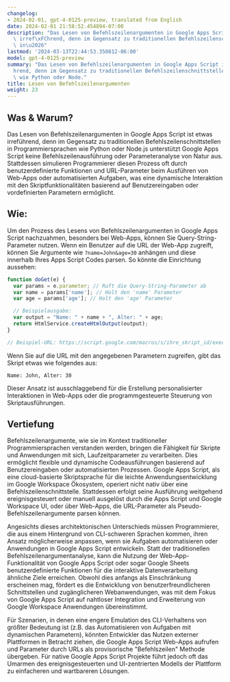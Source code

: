 ```yaml
---
changelog:
- 2024-02-01, gpt-4-0125-preview, translated from English
date: 2024-02-01 21:58:52.454894-07:00
description: "Das Lesen von Befehlszeilenargumenten in Google Apps Script ist etwas\
  \ irref\xFChrend, denn im Gegensatz zu traditionellen Befehlszeilenschnittstellen\
  \ in\u2026"
lastmod: '2024-03-13T22:44:53.350812-06:00'
model: gpt-4-0125-preview
summary: "Das Lesen von Befehlszeilenargumenten in Google Apps Script ist etwas irref\xFC\
  hrend, denn im Gegensatz zu traditionellen Befehlszeilenschnittstellen in Programmiersprachen\
  \ wie Python oder Node."
title: Lesen von Befehlszeilenargumenten
weight: 23
---
```


## Was & Warum?

Das Lesen von Befehlszeilenargumenten in Google Apps Script ist etwas irreführend, denn im Gegensatz zu traditionellen Befehlszeilenschnittstellen in Programmiersprachen wie Python oder Node.js unterstützt Google Apps Script keine Befehlszeilenausführung oder Parameteranalyse von Natur aus. Stattdessen simulieren Programmierer diesen Prozess oft durch benutzerdefinierte Funktionen und URL-Parameter beim Ausführen von Web-Apps oder automatisierten Aufgaben, was eine dynamische Interaktion mit den Skriptfunktionalitäten basierend auf Benutzereingaben oder vordefinierten Parametern ermöglicht.

## Wie:

Um den Prozess des Lesens von Befehlszeilenargumenten in Google Apps Script nachzuahmen, besonders bei Web-Apps, können Sie Query-String-Parameter nutzen. Wenn ein Benutzer auf die URL der Web-App zugreift, können Sie Argumente wie `?name=John&age=30` anhängen und diese innerhalb Ihres Apps Script Codes parsen. So könnte die Einrichtung aussehen:

```javascript
function doGet(e) {
  var params = e.parameter; // Ruft die Query-String-Parameter ab
  var name = params['name']; // Holt den 'name' Parameter
  var age = params['age']; // Holt den 'age' Parameter

  // Beispielausgabe:
  var output = "Name: " + name + ", Alter: " + age;
  return HtmlService.createHtmlOutput(output);
}

// Beispiel-URL: https://script.google.com/macros/s/ihre_skript_id/exec?name=John&age=30
```

Wenn Sie auf die URL mit den angegebenen Parametern zugreifen, gibt das Skript etwas wie folgendes aus:

```
Name: John, Alter: 30
```

Dieser Ansatz ist ausschlaggebend für die Erstellung personalisierter Interaktionen in Web-Apps oder die programmgesteuerte Steuerung von Skriptausführungen.

## Vertiefung

Befehlszeilenargumente, wie sie im Kontext traditioneller Programmiersprachen verstanden werden, bringen die Fähigkeit für Skripte und Anwendungen mit sich, Laufzeitparameter zu verarbeiten. Dies ermöglicht flexible und dynamische Codeausführungen basierend auf Benutzereingaben oder automatisierten Prozessen. Google Apps Script, als eine cloud-basierte Skriptsprache für die leichte Anwendungsentwicklung im Google Workspace Ökosystem, operiert nicht nativ über eine Befehlszeilenschnittstelle. Stattdessen erfolgt seine Ausführung weitgehend ereignisgesteuert oder manuell ausgelöst durch die Apps Script und Google Workspace UI, oder über Web-Apps, die URL-Parameter als Pseudo-Befehlszeilenargumente parsen können.

Angesichts dieses architektonischen Unterschieds müssen Programmierer, die aus einem Hintergrund von CLI-schweren Sprachen kommen, ihren Ansatz möglicherweise anpassen, wenn sie Aufgaben automatisieren oder Anwendungen in Google Apps Script entwickeln. Statt der traditionellen Befehlszeilenargumentanalyse, kann die Nutzung der Web-App-Funktionalität von Google Apps Script oder sogar Google Sheets benutzerdefinierte Funktionen für die interaktive Datenverarbeitung ähnliche Ziele erreichen. Obwohl dies anfangs als Einschränkung erscheinen mag, fördert es die Entwicklung von benutzerfreundlicheren Schnittstellen und zugänglicheren Webanwendungen, was mit dem Fokus von Google Apps Script auf nahtloser Integration und Erweiterung von Google Workspace Anwendungen übereinstimmt.

Für Szenarien, in denen eine engere Emulation des CLI-Verhaltens von größter Bedeutung ist (z.B. das Automatisieren von Aufgaben mit dynamischen Parametern), könnten Entwickler das Nutzen externer Plattformen in Betracht ziehen, die Google Apps Script Web-Apps aufrufen und Parameter durch URLs als provisorische "Befehlszeilen" Methode übergeben. Für native Google Apps Script Projekte führt jedoch oft das Umarmen des ereignisgesteuerten und UI-zentrierten Modells der Plattform zu einfacheren und wartbareren Lösungen.
